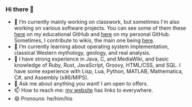 ### Hi there 👋

- 🔭 I’m currently mainly working on classwork, but sometimes I'm also working on various software projects. You can see some of them these [here](https://github.com/eric-unc) on my educational GitHub and [here](https://github.com/xbony2) on my personal GitHub. Sometimes, I contribute to wikis, the main one being [here](https://ftb.fandom.com/wiki/Special:Contributions/Xbony2).
- 🌱 I’m currently learning about operating system implementation, classical Western mythology, geology, and real analysis.
- 🧠 I have strong experience in Java, C, and MediaWiki, and basic knowledge of Ruby, Rust, JavaScript, Groovy, HTML/CSS, and SQL. I have some experience with Lisp, Lua, Python, MATLAB, Mathematica, C#, and Assembly (x86/MIPS).
- 💬 Ask me about anything you want! I am open to offers.
- 📫 How to reach me: [my website](https://eric-unc.tech) has links to everywhere.
- 😄 Pronouns: he/him/his
